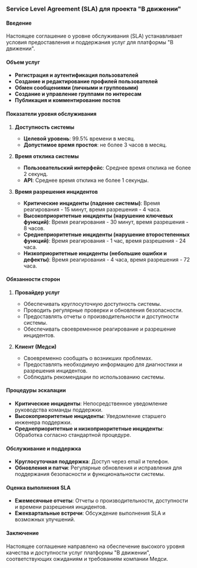 ### Service Level Agreement (SLA) для проекта "В движении"

#### Введение
Настоящее соглашение о уровне обслуживания (SLA) устанавливает условия предоставления и поддержания услуг для платформы "В движении".

#### Объем услуг
- **Регистрация и аутентификация пользователей**
- **Создание и редактирование профилей пользователей**
- **Обмен сообщениями (личными и групповыми)**
- **Создание и управление группами по интересам**
- **Публикация и комментирование постов**

#### Показатели уровня обслуживания

1. **Доступность системы**
   - **Целевой уровень**: 99.5% времени в месяц.
   - **Допустимое время простоя**: не более 3 часов в месяц.

2. **Время отклика системы**
   - **Пользовательский интерфейс**: Среднее время отклика не более 2 секунд.
   - **API**: Среднее время отклика не более 1 секунды.

3. **Время разрешения инцидентов**
   - **Критические инциденты (падение системы)**: Время реагирования - 15 минут, время разрешения - 4 часа.
   - **Высокоприоритетные инциденты (нарушение ключевых функций)**: Время реагирования - 30 минут, время разрешения - 8 часов.
   - **Среднеприоритетные инциденты (нарушение второстепенных функций)**: Время реагирования - 1 час, время разрешения - 24 часа.
   - **Низкоприоритетные инциденты (небольшие ошибки и дефекты)**: Время реагирования - 4 часа, время разрешения - 72 часа.

#### Обязанности сторон

1. **Провайдер услуг**
   - Обеспечивать круглосуточную доступность системы.
   - Проводить регулярные проверки и обновления безопасности.
   - Предоставлять отчеты о производительности и доступности системы.
   - Обеспечивать своевременное реагирование и разрешение инцидентов.

2. **Клиент (Медси)**
   - Своевременно сообщать о возникших проблемах.
   - Предоставлять необходимую информацию для диагностики и разрешения инцидентов.
   - Соблюдать рекомендации по использованию системы.

#### Процедуры эскалации
- **Критические инциденты**: Непосредственное уведомление руководства команды поддержки.
- **Высокоприоритетные инциденты**: Уведомление старшего инженера поддержки.
- **Среднеприоритетные и низкоприоритетные инциденты**: Обработка согласно стандартной процедуре.

#### Обслуживание и поддержка
- **Круглосуточная поддержка**: Доступ через email и телефон.
- **Обновления и патчи**: Регулярные обновления и исправления для поддержания безопасности и функциональности системы.

#### Оценка выполнения SLA
- **Ежемесячные отчеты**: Отчеты о производительности, доступности и времени разрешения инцидентов.
- **Ежеквартальные встречи**: Обсуждение выполнения SLA и возможных улучшений.

#### Заключение
Настоящее соглашение направлено на обеспечение высокого уровня качества и доступности услуг платформы "В движении", соответствующих ожиданиям и требованиям компании Медси.
